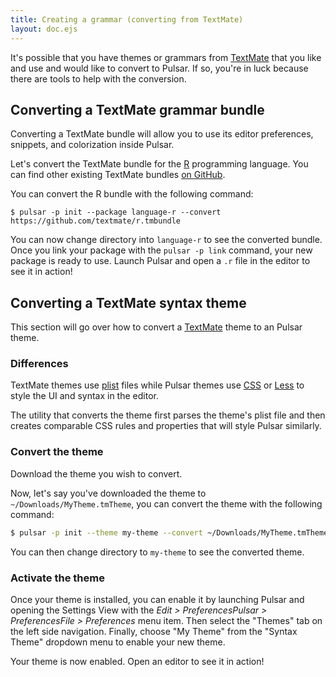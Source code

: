 ```yaml
---
title: Creating a grammar (converting from TextMate)
layout: doc.ejs
---
```


It's possible that you have themes or grammars from [TextMate](https://macromates.com)
that you like and use and would like to convert to Pulsar. If so, you're in luck
because there are tools to help with the conversion.

## Converting a TextMate grammar bundle

Converting a TextMate bundle will allow you to use its editor preferences,
snippets, and colorization inside Pulsar.

Let's convert the TextMate bundle for the [R](<https://en.wikipedia.org/wiki/R_(programming_language)>)
programming language. You can find other existing TextMate bundles [on GitHub](https://github.com/textmate).

You can convert the R bundle with the following command:

```command-line
$ pulsar -p init --package language-r --convert https://github.com/textmate/r.tmbundle
```

You can now change directory into `language-r` to see the converted bundle. Once
you link your package with the `pulsar -p link` command, your new package is
ready to use. Launch Pulsar and open a `.r` file in the editor to see it in
action!

## Converting a TextMate syntax theme

This section will go over how to convert a [TextMate](https://macromates.com)
theme to an Pulsar theme.

### Differences

TextMate themes use [plist](https://en.wikipedia.org/wiki/Property_list) files
while Pulsar themes use [CSS](https://en.wikipedia.org/wiki/Cascading_Style_Sheets)
or [Less](http://lesscss.org) to style the UI and syntax in the editor.

The utility that converts the theme first parses the theme's plist file and then
creates comparable CSS rules and properties that will style Pulsar similarly.

### Convert the theme

Download the theme you wish to convert.

Now, let's say you've downloaded the theme to `~/Downloads/MyTheme.tmTheme`,
you can convert the theme with the following command:

```sh
$ pulsar -p init --theme my-theme --convert ~/Downloads/MyTheme.tmTheme
```

You can then change directory to `my-theme` to see the converted theme.

### Activate the theme

Once your theme is installed, you can enable it by launching Pulsar and opening the Settings View with the <span class="platform-linux">_Edit > Preferences_</span><span class="platform-mac">_Pulsar > Preferences_</span><span class="platform-win">_File > Preferences_</span> menu item. Then select the "Themes" tab on the left side navigation. Finally, choose "My Theme" from the "Syntax Theme" dropdown menu to enable your new theme.

Your theme is now enabled. Open an editor to see it in action!
